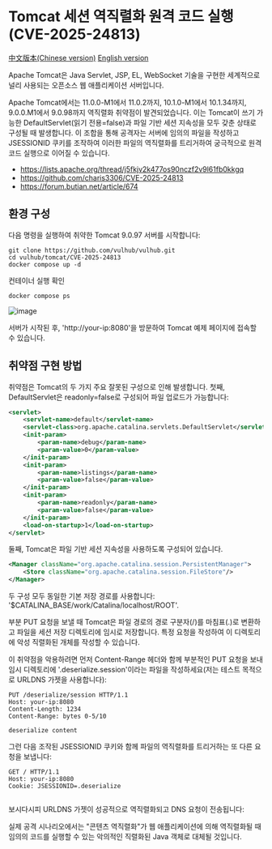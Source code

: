 # Tomcat 세션 역직렬화 원격 코드 실행 (CVE-2025-24813)

[中文版本(Chinese version)](README.zh-cn.md) [English version](https://github.com/vulhub/vulhub/tree/master/tomcat/CVE-2025-24813)

Apache Tomcat은 Java Servlet, JSP, EL, WebSocket 기술을 구현한 세계적으로 널리 사용되는 오픈소스 웹 애플리케이션 서버입니다.

Apache Tomcat에서는 11.0.0-M1에서 11.0.2까지, 10.1.0-M1에서 10.1.34까지, 9.0.0.M1에서 9.0.98까지 역직렬화 취약점이 발견되었습니다. 이는 Tomcat이 쓰기 가능한 DefaultServlet(읽기 전용=false)과 파일 기반 세션 지속성을 모두 갖춘 상태로 구성될 때 발생합니다. 이 조합을 통해 공격자는 서버에 임의의 파일을 작성하고 JSESSIONID 쿠키를 조작하여 이러한 파일의 역직렬화를 트리거하여 궁극적으로 원격 코드 실행으로 이어질 수 있습니다.

- <https://lists.apache.org/thread/j5fkjv2k477os90nczf2v9l61fb0kkgq>
- <https://github.com/charis3306/CVE-2025-24813>
- <https://forum.butian.net/article/674>

## 환경 구성

다음 명령을 실행하여 취약한 Tomcat 9.0.97 서버를 시작합니다:

```
git clone https://github.com/vulhub/vulhub.git
cd vulhub/tomcat/CVE-2025-24813
docker compose up -d
```

컨테이너 실행 확인

```
docker compose ps
```
![image](https://github.com/user-attachments/assets/cf232c15-9e84-4ae6-8ef5-7c5be5b3b6f2)


서버가 시작된 후, 'http://your-ip:8080'을 방문하여 Tomcat 예제 페이지에 접속할 수 있습니다.

## 취약점 구현 방법

취약점은 Tomcat의 두 가지 주요 잘못된 구성으로 인해 발생합니다. 첫째, DefaultServlet은 readonly=false로 구성되어 파일 업로드가 가능합니다:

```xml
<servlet>
    <servlet-name>default</servlet-name>
    <servlet-class>org.apache.catalina.servlets.DefaultServlet</servlet-class>
    <init-param>
        <param-name>debug</param-name>
        <param-value>0</param-value>
    </init-param>
    <init-param>
        <param-name>listings</param-name>
        <param-value>false</param-value>
    </init-param>
    <init-param>
        <param-name>readonly</param-name>
        <param-value>false</param-value>
    </init-param>
    <load-on-startup>1</load-on-startup>
</servlet>
```

둘째, Tomcat은 파일 기반 세션 지속성을 사용하도록 구성되어 있습니다.

```xml
<Manager className="org.apache.catalina.session.PersistentManager">
    <Store className="org.apache.catalina.session.FileStore"/>
</Manager>
```

두 구성 모두 동일한 기본 저장 경로를 사용합니다: '$CATALINA_BASE/work/Catalina/localhost/ROOT'.

부분 PUT 요청을 보낼 때 Tomcat은 파일 경로의 경로 구분자(/)를 마침표(.)로 변환하고 파일을 세션 저장 디렉토리에 임시로 저장합니다. 특정 요청을 작성하여 이 디렉토리에 악성 직렬화된 개체를 작성할 수 있습니다.

이 취약점을 악용하려면 먼저 Content-Range 헤더와 함께 부분적인 PUT 요청을 보내 임시 디렉토리에 '.deserialize.session'이라는 파일을 작성하세요(저는 테스트 목적으로 URLDNS 가젯을 사용합니다):

```
PUT /deserialize/session HTTP/1.1
Host: your-ip:8080
Content-Length: 1234
Content-Range: bytes 0-5/10

deserialize content
```

그런 다음 조작된 JSESSIONID 쿠키와 함께 파일의 역직렬화를 트리거하는 또 다른 요청을 보냅니다:

```
GET / HTTP/1.1
Host: your-ip:8080
Cookie: JSESSIONID=.deserialize


```


보시다시피 URLDNS 가젯이 성공적으로 역직렬화되고 DNS 요청이 전송됩니다:


실제 공격 시나리오에서는 "콘텐츠 역직렬화"가 웹 애플리케이션에 의해 역직렬화될 때 임의의 코드를 실행할 수 있는 악의적인 직렬화된 Java 객체로 대체될 것입니다.
